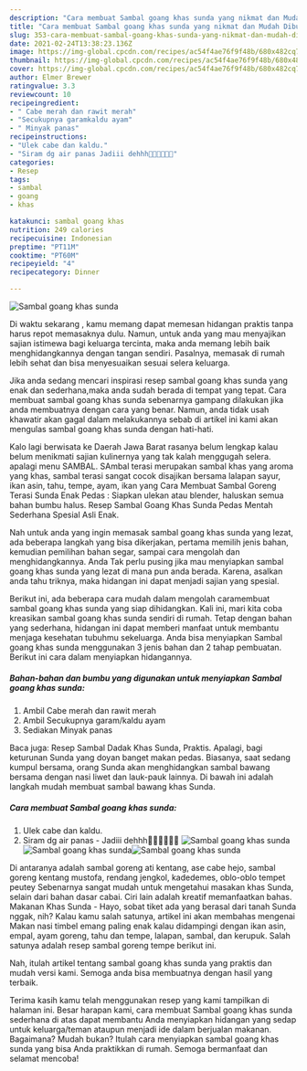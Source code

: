 ```yaml
---
description: "Cara membuat Sambal goang khas sunda yang nikmat dan Mudah Dibuat"
title: "Cara membuat Sambal goang khas sunda yang nikmat dan Mudah Dibuat"
slug: 353-cara-membuat-sambal-goang-khas-sunda-yang-nikmat-dan-mudah-dibuat
date: 2021-02-24T13:38:23.136Z
image: https://img-global.cpcdn.com/recipes/ac54f4ae76f9f48b/680x482cq70/sambal-goang-khas-sunda-foto-resep-utama.jpg
thumbnail: https://img-global.cpcdn.com/recipes/ac54f4ae76f9f48b/680x482cq70/sambal-goang-khas-sunda-foto-resep-utama.jpg
cover: https://img-global.cpcdn.com/recipes/ac54f4ae76f9f48b/680x482cq70/sambal-goang-khas-sunda-foto-resep-utama.jpg
author: Elmer Brewer
ratingvalue: 3.3
reviewcount: 10
recipeingredient:
- " Cabe merah dan rawit merah"
- "Secukupnya garamkaldu ayam"
- " Minyak panas"
recipeinstructions:
- "Ulek cabe dan kaldu."
- "Siram dg air panas Jadiii dehhh🤗😚🤤🤤🤤🤤"
categories:
- Resep
tags:
- sambal
- goang
- khas

katakunci: sambal goang khas 
nutrition: 249 calories
recipecuisine: Indonesian
preptime: "PT11M"
cooktime: "PT60M"
recipeyield: "4"
recipecategory: Dinner

---
```



![Sambal goang khas sunda](https://img-global.cpcdn.com/recipes/ac54f4ae76f9f48b/680x482cq70/sambal-goang-khas-sunda-foto-resep-utama.jpg)

Di waktu  sekarang , kamu memang dapat memesan hidangan praktis tanpa harus repot memasaknya dulu. Namun, untuk anda yang mau menyajikan sajian istimewa bagi keluarga tercinta, maka anda memang lebih baik menghidangkannya dengan tangan sendiri. Pasalnya, memasak di rumah lebih sehat dan bisa menyesuaikan sesuai selera keluarga.

Jika anda sedang mencari inspirasi resep sambal goang khas sunda yang enak dan sederhana,maka anda sudah berada di tempat yang tepat. Cara membuat sambal goang khas sunda  sebenarnya gampang dilakukan jika anda membuatnya dengan cara yang benar. Namun, anda tidak usah khawatir akan gagal dalam melakukannya 
sebab di artikel ini kami akan mengulas sambal goang khas sunda dengan hati-hati.  

Kalo lagi berwisata ke Daerah Jawa Barat rasanya belum lengkap kalau belum menikmati sajian kulinernya yang tak kalah menggugah selera. apalagi menu SAMBAL. SAmbal terasi merupakan sambal khas yang aroma yang khas, sambal terasi sangat cocok disajikan bersama lalapan sayur, ikan asin, tahu, tempe, ayam, ikan yang Cara Membuat Sambal Goreng Terasi Sunda Enak Pedas : Siapkan ulekan atau blender, haluskan semua bahan bumbu halus. Resep Sambal Goang Khas Sunda Pedas Mentah Sederhana Spesial Asli Enak.

Nah untuk anda yang ingin memasak sambal goang khas sunda yang lezat, ada beberapa langkah yang bisa dikerjakan, pertama memilih jenis bahan, kemudian pemilihan bahan segar, sampai cara mengolah dan menghidangkannya. Anda Tak perlu pusing jika mau menyiapkan sambal goang khas sunda yang lezat di mana pun anda berada. Karena, asalkan anda  tahu triknya, maka hidangan ini dapat menjadi sajian yang spesial.

Berikut ini, ada beberapa cara mudah dalam mengolah caramembuat sambal goang khas sunda yang siap dihidangkan. Kali ini, mari kita coba kreasikan sambal goang khas sunda sendiri di rumah. Tetap dengan bahan yang sederhana, hidangan ini dapat memberi manfaat untuk membantu menjaga kesehatan tubuhmu sekeluarga. Anda bisa menyiapkan Sambal goang khas sunda menggunakan 3 jenis bahan dan 2 tahap pembuatan. Berikut ini cara dalam menyiapkan hidangannya.

<!--inarticleads1-->

##### Bahan-bahan dan bumbu yang digunakan untuk menyiapkan Sambal goang khas sunda:

1. Ambil  Cabe merah dan rawit merah
1. Ambil Secukupnya garam/kaldu ayam
1. Sediakan  Minyak panas


Baca juga: Resep Sambal Dadak Khas Sunda, Praktis. Apalagi, bagi keturunan Sunda yang doyan banget makan pedas. Biasanya, saat sedang kumpul bersama, orang Sunda akan menghidangkan sambal bawang bersama dengan nasi liwet dan lauk-pauk lainnya. Di bawah ini adalah langkah mudah membuat sambal bawang khas Sunda. 

<!--inarticleads2-->

##### Cara membuat Sambal goang khas sunda:

1. Ulek cabe dan kaldu.
1. Siram dg air panas - Jadiii dehhh🤗😚🤤🤤🤤🤤
<img src="https://img-global.cpcdn.com/steps/3223ffb2c91fcc10/160x128cq70/sambal-goang-khas-sunda-langkah-memasak-2-foto.jpg" alt="Sambal goang khas sunda"><img src="https://img-global.cpcdn.com/steps/93a7908b617d0dfd/160x128cq70/sambal-goang-khas-sunda-langkah-memasak-2-foto.jpg" alt="Sambal goang khas sunda"><img src="https://img-global.cpcdn.com/steps/11359f8440726597/160x128cq70/sambal-goang-khas-sunda-langkah-memasak-2-foto.jpg" alt="Sambal goang khas sunda">

Di antaranya adalah sambal goreng ati kentang, ase cabe hejo, sambal goreng kentang mustofa, rendang jengkol, kadedemes, oblo-oblo tempet peutey Sebenarnya sangat mudah untuk mengetahui masakan khas Sunda, selain dari bahan dasar cabai. Ciri lain adalah kreatif memanfaatkan bahas. Makanan Khas Sunda - Hayo, sobat tiket ada yang berasal dari tanah Sunda nggak, nih? Kalau kamu salah satunya, artikel ini akan membahas mengenai Makan nasi timbel emang paling enak kalau didampingi dengan ikan asin, empal, ayam goreng, tahu dan tempe, lalapan, sambal, dan kerupuk. Salah satunya adalah resep sambal goreng tempe berikut ini. 

Nah, itulah artikel tentang  sambal goang khas sunda  yang praktis dan mudah versi kami. Semoga anda bisa membuatnya dengan hasil yang terbaik. 

Terima kasih kamu telah menggunakan resep yang kami tampilkan di halaman ini. Besar harapan kami, cara membuat  Sambal goang khas sunda sederhana di atas dapat membantu Anda menyiapkan hidangan yang sedap untuk keluarga/teman ataupun menjadi ide dalam berjualan makanan. Bagaimana? Mudah bukan? Itulah cara menyiapkan sambal goang khas sunda yang bisa Anda praktikkan di rumah. Semoga bermanfaat dan selamat mencoba!


